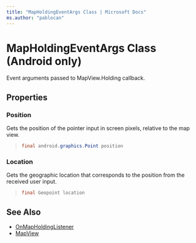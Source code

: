 ```yaml
---
title: "MapHoldingEventArgs Class | Microsoft Docs"
ms.author: "pablocan"
---
```


# MapHoldingEventArgs Class (Android only)

Event arguments passed to MapView.Holding callback.

## Properties

### Position

Gets the position of the pointer input in screen pixels, relative to the map view.

>```java
> final android.graphics.Point position
>```

### Location

Gets the geographic location that corresponds to the position from the received user input.

>```java
> final Geopoint location
>```

## See Also

* [OnMapHoldingListener](OnMapHoldingListener-interface.md)
* [MapView](../MapView-class.md)
